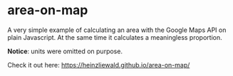 # area-on-map
A very simple example of calculating an area with the Google Maps API
on plain Javascript. At the same time it calculates a meaningless proportion.

**Notice**: units were omitted on purpose. 

Check it out here: https://heinzliewald.github.io/area-on-map/
